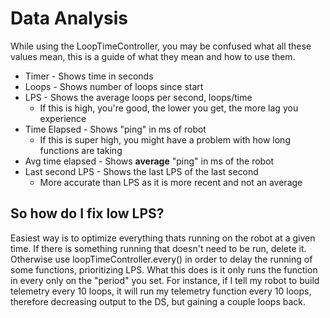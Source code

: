 # Data Analysis

While using the LoopTimeController, you may be confused what all these values mean, this is a guide of what they mean and how to use them.

* Timer - Shows time in seconds
* Loops - Shows number of loops since start
* LPS - Shows the average loops per second, loops/time
  * If this is high, you're good, the lower you get, the more lag you experience
* Time Elapsed - Shows "ping" in ms of robot
  * If this is super high, you might have a problem with how long functions are taking
* Avg time elapsed - Shows **average** "ping" in ms of the robot
* Last second LPS - Shows the last LPS of the last second
  * More accurate than LPS as it is more recent and not an average

## So how do I fix low LPS?

Easiest way is to optimize everything thats running on the robot at a given time. If there is something running that doesn't need to be run, delete it. Otherwise use loopTimeController.every() in order to delay the running of some functions, prioritizing LPS. What this does is it only runs the function in every only on the "period" you set. For instance, if I tell my robot to build telemetry every 10 loops, it will run my telemetry function every 10 loops, therefore decreasing output to the DS, but gaining a couple loops back.

